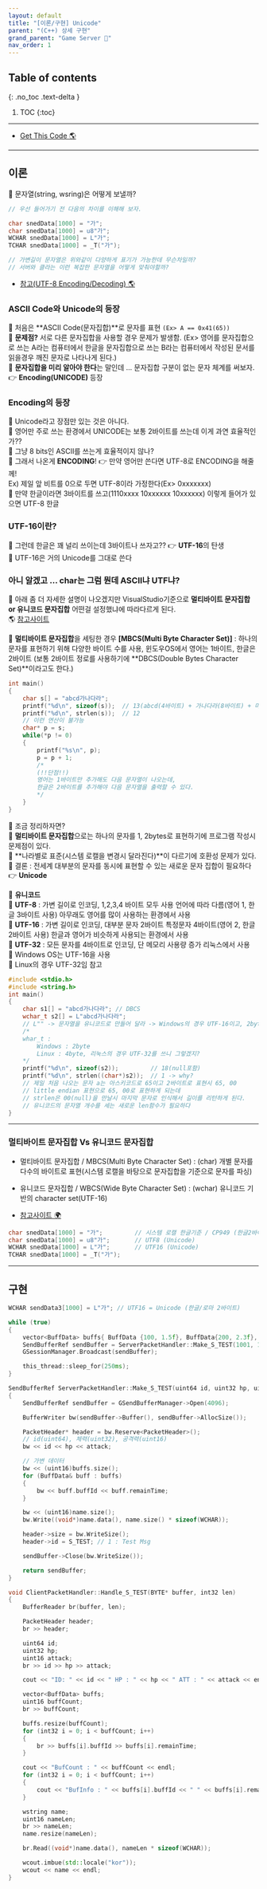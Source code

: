 ```yaml
---
layout: default
title: "[이론/구현] Unicode"
parent: "(C++) 상세 구현"
grand_parent: "Game Server 👾"
nav_order: 1
---
```


## Table of contents
{: .no_toc .text-delta }

1. TOC
{:toc}

---

* [Get This Code 🌎](https://github.com/EasyCoding-7/Windows_Game_Server_Tutorial/tree/RA-Tag-24)

---

## 이론

👀 문자열(string, wsring)은 어떻게 보낼까?

```cpp
// 우선 들어가기 전 다음의 차이를 이해해 보자.

char snedData[1000] = "가";
char snedData[1000] = u8"가";
WCHAR snedData[1000] = L"가";
TCHAR snedData[1000] = _T("가");

// 가변길이 문자열은 위와같이 다양하게 표기가 가능한데 무슨차일까?
// 서버와 클라는 이런 복잡한 문자열을 어떻게 맞춰야할까?
```

* [참고(UTF-8 Encoding/Decoding) 🌎](https://mothereff.in/utf-8)

### ASCII Code와 Unicode의 등장

👀 처음은 **ASCII Code(문자집합)**로 문자를 표현 `(Ex> A == 0x41(65))`<br>
👀 **문제점?** 서로 다른 문자집합을 사용할 경우 문제가 발생함. (Ex> 영어를 문자집합으로 쓰는 A라는 컴퓨터에서 한글을 문자집합으로 쓰는 B라는 컴퓨터에서 작성된 문서를 읽을경우 깨진 문자로 나타나게 된다.)<br>
👀 **문자집합을 미리 알아야 한다**는 말인데 ... 문자집합 구분이 없는 문자 체계를 써보자. 👉 **Encoding(UNICODE)** 등장

### Encoding의 등장

👀 Unicode라고 장점만 있는 것은 아니다.<br>
👀 영어만 주로 쓰는 환경에서 UNICODE는 보통 2바이트를 쓰는데 이게 과연 효율적인가??<br>
👀 그냥 8 bits인 ASCII를 쓰는게 효율적이지 않나?<br>
👀 그래서 나온게 **ENCODING**! 👉 만약 영어만 쓴다면 UTF-8로 ENCODING을 해줄께!<br>
    Ex) 제일 앞 비트를 0으로 두면 UTF-8이라 가정한다(Ex> 0xxxxxxx)<br>
👀 만약 한글이라면 3바이트를 쓰고(1110xxxx 10xxxxxx 10xxxxxx) 이렇게 들어가 있으면 UTF-8 한글

### UTF-16이란?

👀 그런데 한글은 꽤 널리 쓰이는데 3바이트나 쓰자고?? 👉 **UTF-16**의 탄생<br>
👀 UTF-16은 거의 Unicode를 그대로 쓴다

### 아니 알겠고 ... char는 그럼 뭔데 ASCII냐 UTF냐?

👀 아래 좀 더 자세한 설명이 나오겠지만 VisualStudio기준으로 **멀티바이트 문자집합 or 유니코드 문자집합** 어떤걸 설정했냐에 따라다르게 된다.<br>
🌎 [참고사이트](https://taehyungs-programming-blog.github.io/blog/docs/cpp/win32api/2022-01-13-win32-7/#unicode%EC%97%90-%EA%B4%80%ED%95%98%EC%97%AC)<br>

👀 **멀티바이트 문자집합**을 세팅한 경우 **[MBCS(Multi Byte Character Set)]** : 하나의 문자를 표현하기 위해 다양한 바이트 수를 사용, 윈도우OS에서 영어는 1바이트, 한글은 2바이트 (보통 2바이트 정로를 사용하기에 **DBCS(Double Bytes Character Set)**이라고도 한다.)<br>

```cpp
int main()
{
    char s[] = "abcd가나다라";
    printf("%d\n", sizeof(s));  // 13(abcd(4바이트) + 가나다라(8바이트) + 마지막에 null 포함)
    printf("%d\n", strlen(s));  // 12
    // 이런 연산이 불가능
    char* p = s;
    while(*p != 0)
    {
        printf("%s\n", p);
        p = p + 1;
        /*
		(!!단점!!)
        영어는 1바이트만 추가해도 다음 문자열이 나오는데,
        한글은 2바이트를 추가해야 다음 문자열을 출력할 수 있다.
        */
    }
}
```
👀 조금 정리하자면?<br>
👀 **멀티바이트 문자집합**으로는 하나의 문자를 1, 2bytes로 표현하기에 프로그램 작성시 문제점이 있다.<br>
👀 **나라별로 표준(시스템 로캘을 변경시 달라진다)**이 다르기에 호환성 문제가 있다.<br>
👀 결론 : 전세계 대부분의 문자를 동시에 표현할 수 있는 새로운 문자 집합이 필요하다 👉 **Unicode**<br>

👀 **유니코드**<br>
👀 **UTF-8** : 가변 길이로 인코딩, 1,2,3,4 바이트 모두 사용 언어에 따라 다름(영어 1, 한글 3바이트 사용) 아무래도 영어를 많이 사용하는 환경에서 사용<br>
👀 **UTF-16** : 가변 길이로 인코딩, 대부분 문자 2바이트 특정문자 4바이트(영어 2, 한글 2바이트 사용) 한글과 영어가 비슷하게 사용되는 환경에서 사용<br>
👀 **UTF-32** : 모든 문자를 4바이트로 인코딩, 단 메모리 사용량 증가 리눅스에서 사용<br>
👀 Windows OS는 UTF-16을 사용<br>
👀 Linux의 경우 UTF-32임 참고<br>

```cpp
#include <stdio.h>
#include <string.h>
int main()
{
    char s1[] = "abcd가나다라"; // DBCS
    wchar_t s2[] = L"abcd가나다라";
    // L"" -> 문자열을 유니코드로 만들어 달라 -> Windows의 경우 UTF-16이고, 2byte
    /*
    whar_t :
        Windows : 2byte
        Linux : 4byte, 리눅스의 경우 UTF-32를 쓰니 그렇겠지?
    */
    printf("%d\n", sizeof(s2));         // 18(null포함)
    printf("%d\n", strlen((char*)s2));  // 1 -> why?
    // 제일 처음 나오는 문자 a는 아스키코드로 65이고 2바이트로 표현시 65, 00
    // little endian 표현으로 65, 00로 표현하게 되는데
    // strlen은 00(null)을 만날시 마지막 문자로 인식해서 길이를 리턴하게 된다.
    // 유니코드의 문자열 개수를 세는 새로운 len함수가 필요하다
}
```

---

### 멀티바이트 문자집합 Vs 유니코드 문자집합

* 멀티바이트 문자집합 / MBCS(Multi Byte Character Set) : (char) 개별 문자를 다수의 바이트로 표현(시스템 로캘을 바탕으로 문자집합을 기준으로 문자를 파싱)
* 유니코드 문자집합 / WBCS(Wide Byte Character Set) : (wchar) 유니코드 기반의 character set(UTF-16)

* [참고사이트 🌍](https://taehyungs-programming-blog.github.io/blog/docs/cpp/win32api/2022-01-13-win32-7/#unicode%EC%97%90-%EA%B4%80%ED%95%98%EC%97%AC)

```cpp
char snedData[1000] = "가";         // 시스템 로캘 한글기준 / CP949 (한글2바이트, 로마자1바이트)
char snedData[1000] = u8"가";       // UTF8 (Unicode)
WCHAR snedData[1000] = L"가";       // UTF16 (Unicode)
TCHAR snedData[1000] = _T("가");
```

---

## 구현


```cpp
WCHAR sendData3[1000] = L"가"; // UTF16 = Unicode (한글/로마 2바이트)

while (true)
{
    vector<BuffData> buffs{ BuffData {100, 1.5f}, BuffData{200, 2.3f}, BuffData {300, 0.7f } };
    SendBufferRef sendBuffer = ServerPacketHandler::Make_S_TEST(1001, 100, 10, buffs, L"안녕하세요");
    GSessionManager.Broadcast(sendBuffer);

    this_thread::sleep_for(250ms);
}
```

```cpp
SendBufferRef ServerPacketHandler::Make_S_TEST(uint64 id, uint32 hp, uint16 attack, vector<BuffData> buffs, wstring name)
{
	SendBufferRef sendBuffer = GSendBufferManager->Open(4096);

	BufferWriter bw(sendBuffer->Buffer(), sendBuffer->AllocSize());

	PacketHeader* header = bw.Reserve<PacketHeader>();
	// id(uint64), 체력(uint32), 공격력(uint16)
	bw << id << hp << attack;

	// 가변 데이터
	bw << (uint16)buffs.size();
	for (BuffData& buff : buffs)
	{
		bw << buff.buffId << buff.remainTime;
	}

	bw << (uint16)name.size();
	bw.Write((void*)name.data(), name.size() * sizeof(WCHAR));

	header->size = bw.WriteSize();
	header->id = S_TEST; // 1 : Test Msg

	sendBuffer->Close(bw.WriteSize());

	return sendBuffer;
}
```

```cpp
void ClientPacketHandler::Handle_S_TEST(BYTE* buffer, int32 len)
{
	BufferReader br(buffer, len);

	PacketHeader header;
	br >> header;

	uint64 id;
	uint32 hp;
	uint16 attack;
	br >> id >> hp >> attack;

	cout << "ID: " << id << " HP : " << hp << " ATT : " << attack << endl;

	vector<BuffData> buffs;
	uint16 buffCount;
	br >> buffCount;

	buffs.resize(buffCount);
	for (int32 i = 0; i < buffCount; i++)
	{
		br >> buffs[i].buffId >> buffs[i].remainTime;
	}

	cout << "BufCount : " << buffCount << endl;
	for (int32 i = 0; i < buffCount; i++)
	{
		cout << "BufInfo : " << buffs[i].buffId << " " << buffs[i].remainTime << endl;
	}

	wstring name;
	uint16 nameLen;
	br >> nameLen;
	name.resize(nameLen);

	br.Read((void*)name.data(), nameLen * sizeof(WCHAR));

	wcout.imbue(std::locale("kor"));
	wcout << name << endl;
}
```